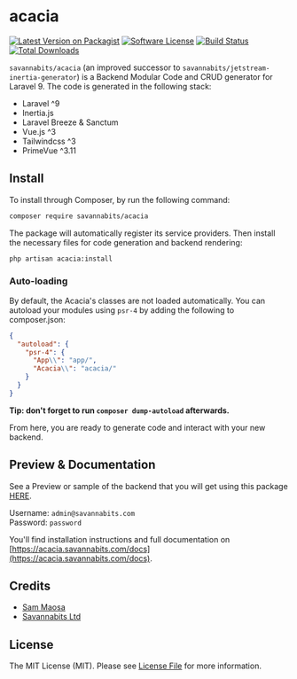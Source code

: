 # acacia

[![Latest Version on Packagist](https://img.shields.io/packagist/v/savannabits/acacia.svg?style=flat-square)](https://packagist.org/packages/savannabits/acacia)
[![Software License](https://img.shields.io/badge/license-MIT-brightgreen.svg?style=flat-square)](LICENSE.md)
[![Build Status](https://img.shields.io/travis/savannabits/acacia/main.svg?style=flat-square)](https://travis-ci.org/savannabits/acacia)
[![Total Downloads](https://img.shields.io/packagist/dt/savannabits/acacia.svg?style=flat-square)](https://packagist.org/packages/savannabits/acacia)


`savannabits/acacia` (an improved successor to `savannabits/jetstream-inertia-generator`) is a Backend Modular Code and CRUD generator for Laravel 9.
The code is generated in the following stack:
* Laravel ^9
* Inertia.js
* Laravel Breeze & Sanctum
* Vue.js ^3
* Tailwindcss ^3
* PrimeVue ^3.11

## Install

To install through Composer, by run the following command:

```bash
composer require savannabits/acacia
```

The package will automatically register its service providers.
Then install the necessary files for code generation and backend rendering:

```bash
php artisan acacia:install
```

### Auto-loading

By default, the Acacia's classes are not loaded automatically.
You can autoload your modules using `psr-4` by adding the following to composer.json:

``` json
{
  "autoload": {
    "psr-4": {
      "App\\": "app/",
      "Acacia\\": "acacia/"
    }
  }
}
```

**Tip: don't forget to run `composer dump-autoload` afterwards.**

From here, you are ready to generate code and interact with your new backend.

## Preview & Documentation

See a Preview or sample of the backend that you will get using this package [HERE](https://acacia.savannabits.com/admin).

Username: `admin@savannabits.com`<br>
Password: `password`

You'll find installation instructions and full documentation on [https://acacia.savannabits.com/docs](https://acacia.savannabits.com/docs).

## Credits

- [Sam Maosa](https://github.com/coolsam726)
- [Savannabits Ltd](https://github.com/savannabits)

## License

The MIT License (MIT). Please see [License File](LICENSE.md) for more information.
